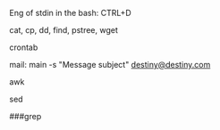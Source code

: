 Eng of stdin in the bash: CTRL+D

cat, cp, dd, find, pstree, wget

crontab

mail: main -s "Message subject" destiny@destiny.com

awk

sed  

###grep  

